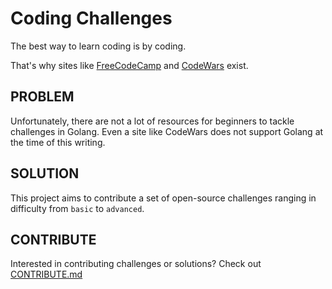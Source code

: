 # Coding Challenges
The best way to learn coding is by coding.

That's why sites like [FreeCodeCamp](https://FreeCodeCamp.com) and [CodeWars](http://www.codewars.com/dashboard) exist.

## PROBLEM
Unfortunately, there are not a lot of resources for beginners to tackle challenges in Golang. Even a site like CodeWars does not support Golang at the time of this writing.

## SOLUTION
This project aims to contribute a set of open-source challenges ranging in difficulty from `basic` to `advanced`.

## CONTRIBUTE
Interested in contributing challenges or solutions? Check out [CONTRIBUTE.md](CONTRIBUTE.md)
